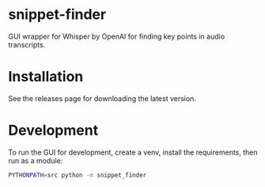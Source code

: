 # snippet-finder
GUI wrapper for Whisper by OpenAI for finding key points in audio transcripts.

# Installation

See the releases page for downloading the latest version.

# Development

To run the GUI for development, create a venv, install the requirements, then run as a module:

```bash
PYTHONPATH=src python -m snippet_finder
```
